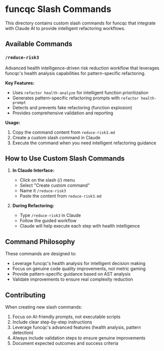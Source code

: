 # funcqc Slash Commands

This directory contains custom slash commands for funcqc that integrate with Claude AI to provide intelligent refactoring workflows.

## Available Commands

### `/reduce-risk3`

Advanced health intelligence-driven risk reduction workflow that leverages funcqc's health analysis capabilities for pattern-specific refactoring.

**Key Features:**
- Uses `refactor health-analyze` for intelligent function prioritization
- Generates pattern-specific refactoring prompts with `refactor health-prompt`
- Detects and prevents fake refactoring (function explosion)
- Provides comprehensive validation and reporting

**Usage:**
1. Copy the command content from `reduce-risk3.md`
2. Create a custom slash command in Claude
3. Execute the command when you need intelligent refactoring guidance

## How to Use Custom Slash Commands

1. **In Claude Interface:**
   - Click on the slash (/) menu
   - Select "Create custom command"
   - Name it `/reduce-risk3`
   - Paste the content from `reduce-risk3.md`

2. **During Refactoring:**
   - Type `/reduce-risk3` in Claude
   - Follow the guided workflow
   - Claude will help execute each step with health intelligence

## Command Philosophy

These commands are designed to:
- Leverage funcqc's health analysis for intelligent decision making
- Focus on genuine code quality improvements, not metric gaming
- Provide pattern-specific guidance based on AST analysis
- Validate improvements to ensure real complexity reduction

## Contributing

When creating new slash commands:
1. Focus on AI-friendly prompts, not executable scripts
2. Include clear step-by-step instructions
3. Leverage funcqc's advanced features (health analysis, pattern detection)
4. Always include validation steps to ensure genuine improvements
5. Document expected outcomes and success criteria